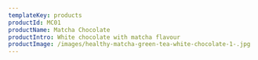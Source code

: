 ```yaml
---
templateKey: products
productId: MC01
productName: Matcha Chocolate
productIntro: White chocolate with matcha flavour
productImage: /images/healthy-matcha-green-tea-white-chocolate-1-.jpg
---
```

